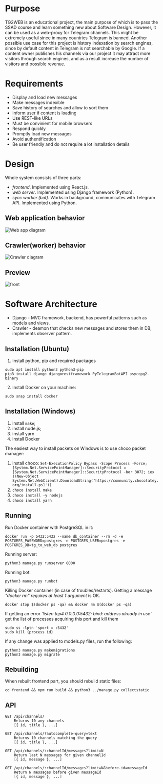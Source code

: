 # Purpose

TG2WEB is an educational project, the main purpose of which is to pass the SSAD course and
learn something new about Software Design. However, it can be used as a web-proxy for
Telegram channels. This might be extremely useful since in many countries Telegram is banned.
Another possible use case for this project is history indexation by search engines, since by
default content in Telegram is not searchable by Google. If a content owner publishes his
channels via our project it may attract more visitors through search engines, and as a result
increase the number of visitors and possible revenue.

# Requirements

* Display and load new messages
* Make messages indexible
* Save history of searches and allow to sort them
* Inform user if content is loading
* Use REST-like URLs
* Must be convinient for mobile browsers
* Respond quickly
* Promptly load new messages
* Avoid authentification
* Be user friendly and do not require a lot installation details 

# Design

Whole system consists of three parts:

 * *frontend*. Implemented using React.js.
 * *web server*. Implemented using Django framework (Python).
 * *sync worker (bot)*. Works in background, communicates with Telegram API. Implemented using Python.<br />
## Web application behavior<br />
![Web app diagram](https://github.com/Zakhar02/SSAD_TG_To_Web/blob/master/mermaid-diagram-20210925232147.png)<br />
## Crawler(worker) behavior<br />
![Crawler diagram](https://github.com/Zakhar02/SSAD_TG_To_Web/blob/master/mermaid-diagram-20210925232941.png)

## Preview<br />
![front](https://github.com/Zakhar02/SSAD_TG_To_Web/blob/master/photo_2021-09-25_23-43-32.jpg)

# Software Architecture 

* Django - MVC framework, backend, has powerful patterns such as models and views.
* Crawler - deamon that checks new messages and stores them in DB, implements observer pattern.

## Installation (Ubuntu)
1. Install python, pip and required packages
```shell
sudo apt install python3 python3-pip
pip3 install django djangorestframework PyTelegramBotAPI psycopg2-binary
```
2. Install Docker on your machine:
```shell
sudo snap install docker
```
## Installation (Windows)

1) install `make`;
2) install node.js;
3) install yarn
4) install Docker

The easiest way to install packets on Windows is to use choco packet manager:

1) install choco: `Set-ExecutionPolicy Bypass -Scope Process -Force; [System.Net.ServicePointManager]::SecurityProtocol = [System.Net.ServicePointManager]::SecurityProtocol -bor 3072; iex ((New-Object System.Net.WebClient).DownloadString('https://community.chocolatey.org/install.ps1'))`
2) `choco install make`
3) `choco install -y nodejs`
4) `choco install yarn`


## Running
Run Docker container with PostgreSQL in it:
```shell
docker run -p 5432:5432 --name db_container --rm -d -e POSTGRES_PASSWORD=postgres -e POSTGRES_USER=postgres -e POSTGRES_DB=tg_to_web_db postgres
```
Running server: 
```shell
python3 manage.py runserver 8000
```
Running bot:
```shell
python3 manage.py runbot
```
Killing Docker container (in case of troubles/restarts). Getting a message
*"docker rm" requires at least 1 argument* is OK.
```shell
docker stop $(docker ps -qa) && docker rm $(docker ps -qa)
```
If getting an error *'listen tcp4 0.0.0.0:5432: bind: address already in use'*
get the list of processes acquiring this port and kill them
```shell
sudo ss -lptn 'sport = :5432'
sudo kill {process id}
```
If any change was applied to models.py files, run the following:
```shell
python3 manage.py makemigrations
python3 manage.py migrate
```
## Rebuilding
When rebuilt frontend part, you should rebuild static files:
```shell
cd frontend && npm run build && python3 ../manage.py collectstatic
```

## API
```
GET /api/channels/
    Returns 10 any channels
    [{ id, title }, ...]

GET /api/channels/?autocomplete-query=text
    Returns 10 channels matching the query
    [{ id, title }, ...]

GET /api/channels/:channelId/messages?limit=N
    Return last N messages for given channelId
    [{ id, message }, ...]

GET /api/channels/:channelId/messages?limit=N&before-id=messageId
    Return N messages before given messageId
    [{ id, message }, ...]

```
